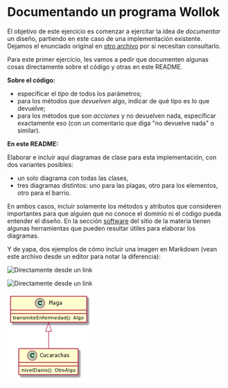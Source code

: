 # Documentando un programa Wollok

El objetivo de este ejercicio es comenzar a ejercitar la idea de _documentar_ un diseño, partiendo en este caso de una implementación existente. Dejamos el enunciado original en [otro archivo](./dominio.md) por si necesitan consultarlo.

Para este primer ejercicio, les vamos a pedir que documenten algunas cosas directamente sobre el código y otras en este README.

**Sobre el código:**

* especificar el _tipo_ de todos los parámetros;
* para los métodos que _devuelven_ algo, indicar de qué tipo es lo que devuelve;
* para los métodos que son _acciones_ y no devuelven nada, especificar exactamente eso (con un comentario que diga "no devuelve nada" o similar).

**En este README:**

Elaborar e incluir aquí diagramas de clase para esta implementación, con dos variantes posibles:
* un solo diagrama con todas las clases,
* tres diagramas distintos: uno para las plagas, otro para los elementos, otro para el barrio.

En ambos casos, incluir solamente los métodos y atributos que consideren importantes para que alguien que no conoce el dominio ni el código pueda entender el diseño. En la sección [software](https://obj2-unahur.github.io/software) del sitio de la materia tienen algunas herramientas que pueden resultar útiles para elaborar los diagramas.

Y de yapa, dos ejemplos de cómo incluir una imagen en Markdown (vean este archivo desde un editor para notar la diferencia):

![Directamente desde un link](http://www.plantuml.com/plantuml/png/JSqn2W9138NXFgT8gLUmMb5hlS9Z9gu3cGmaMH74kxl25lR_zzuK2S-bAnL51DyKC_XDpEcmw2tbOdVnBXLrjp_mKUT17zhoqrBWA0y4ool5wl-2jQVe6TR63rxJnuQdDLmllm00)

![Directamente desde un link](http://www.plantuml.com/plantuml/png/fPJFQjmm4CRFqbFCCGj-0aCXsJGqFRWijBVImqIQzQh86bT_Ig7qtIlRMKjc5z8cD-7nztq_puny6oBwc0OhbSKGu62nH_WjnSXF5fLX1osuD91dAQI87bqOJAG7ToG_a4PzisjXpsm97Kk14HNw6x8qa8kSQ_EvXST4Fc837GR5q-6HU_Gx-QSElazPZEg4GByYELruf82H0Xyyvr331KeAPtwIVO_ES4OfZrz2lMI55s4pROtRSVYHJEHBsbT3RGCEoVOO_jb-A_w0tkE8iHZKfjdc5TCg4VliRdXsESi3l8Eltw05Qq94cFnxJrdtyFp2bQ3J70GD3EUaqv8aHDO7LDVK6-qLQSsqJ-Guv2wL7TtKExJRSgw5UnvHyqQqBkhSYJA4BlMUgZkYs1tPHr5lg1G3nHDhe0MdDbvhnqHt4TMKEqvZoZrQ3krvpHfOHzh0FCK6rXkpAwDv7bfX_8mswHheCkl_egGeNt9jUPVrcG5KDb56epvuraajVvGLfFJbqktDb682ugVlf29y_FJbRkOPLupEE3DWVNjkoUaqsBy0)

![Desde un archivo local](./images/ejemplo-uml.png)
